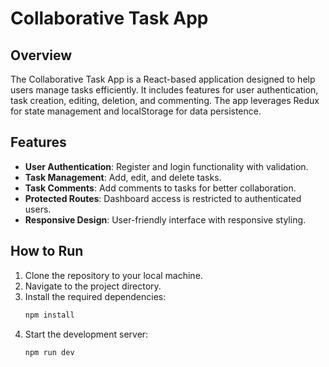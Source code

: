 # Collaborative Task App

## Overview
The Collaborative Task App is a React-based application designed to help users manage tasks efficiently. It includes features for user authentication, task creation, editing, deletion, and commenting. The app leverages Redux for state management and localStorage for data persistence.

## Features
- **User Authentication**: Register and login functionality with validation.
- **Task Management**: Add, edit, and delete tasks.
- **Task Comments**: Add comments to tasks for better collaboration.
- **Protected Routes**: Dashboard access is restricted to authenticated users.
- **Responsive Design**: User-friendly interface with responsive styling.

## How to Run
1. Clone the repository to your local machine.
2. Navigate to the project directory.
3. Install the required dependencies:
   ```sh
   npm install
4. Start the development server:
   ```sh
   npm run dev